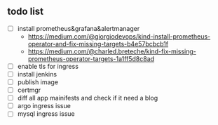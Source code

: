 ## todo list

- [ ] install prometheus&grafana&alertmanager
    - https://medium.com/@giorgiodevops/kind-install-prometheus-operator-and-fix-missing-targets-b4e57bcbcb1f
    - https://medium.com/@charled.breteche/kind-fix-missing-prometheus-operator-targets-1a1ff5d8c8ad
- [ ] enable tls for ingress
- [ ] install jenkins
- [ ] publish image
- [ ] certmgr
- [ ] diff all app mainifests and check if it need a blog
- [ ] argo ingress issue
- [ ] mysql ingress issue
